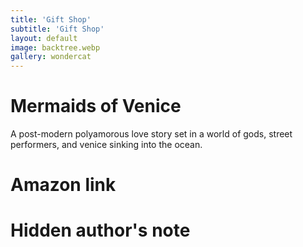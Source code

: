 ```yaml
---
title: 'Gift Shop'
subtitle: 'Gift Shop'
layout: default
image: backtree.webp
gallery: wondercat
---
```


# Mermaids of Venice

A post-modern polyamorous love story set in a world of gods, street performers, and venice sinking into the ocean.

# Amazon link

# Hidden author's note
